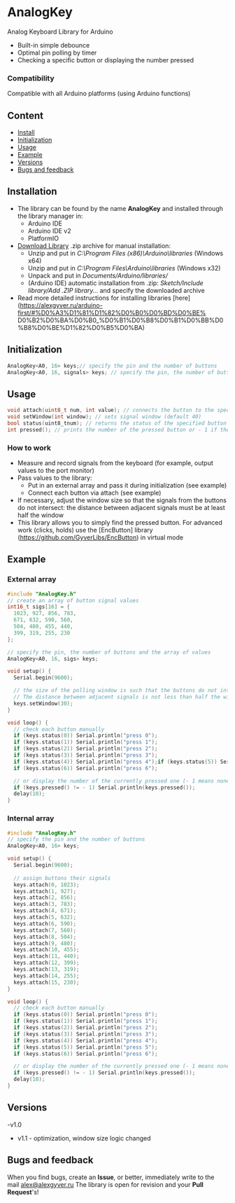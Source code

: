 # AnalogKey
Analog Keyboard Library for Arduino
- Built-in simple debounce
- Optimal pin polling by timer
- Checking a specific button or displaying the number pressed

### Compatibility
Compatible with all Arduino platforms (using Arduino functions)

## Content
- [Install](#install)
- [Initialization](#init)
- [Usage](#usage)
- [Example](#example)
- [Versions](#versions)
- [Bugs and feedback](#feedback)

<a id="install"></a>
## Installation
- The library can be found by the name **AnalogKey** and installed through the library manager in:
    - Arduino IDE
    - Arduino IDE v2
    - PlatformIO
- [Download Library](https://github.com/GyverLibs/AnalogKey/archive/refs/heads/main.zip) .zip archive for manual installation:
    - Unzip and put in *C:\Program Files (x86)\Arduino\libraries* (Windows x64)
    - Unzip and put in *C:\Program Files\Arduino\libraries* (Windows x32)
    - Unpack and put in *Documents/Arduino/libraries/*
    - (Arduino IDE) automatic installation from .zip: *Sketch/Include library/Add .ZIP library…* and specify the downloaded archive
- Read more detailed instructions for installing libraries [here] (https://alexgyver.ru/arduino-first/#%D0%A3%D1%81%D1%82%D0%B0%D0%BD%D0%BE% D0%B2%D0%BA%D0%B0_%D0%B1%D0%B8%D0%B1%D0%BB%D0%B8%D0%BE%D1%82%D0%B5%D0%BA)

<a id="init"></a>
## Initialization
```cpp
AnalogKey<A0, 16> keys;// specify the pin and the number of buttons
AnalogKey<A0, 16, signals> keys; // specify the pin, the number of buttons and the external array of signals
```

<a id="usage"></a>
## Usage
```cpp
void attach(uint8_t num, int value); // connects the button to the specified value
void setWindow(int window); // sets signal window (default 40)
bool status(uint8_tnum); // returns the status of the specified button
int pressed(); // prints the number of the pressed button or - 1 if there are no buttons pressed
```
### How to work
- Measure and record signals from the keyboard (for example, output values ​​to the port monitor)
- Pass values ​​to the library:
    - Put in an external array and pass it during initialization (see example)
    - Connect each button via attach (see example)
- If necessary, adjust the window size so that the signals from the buttons do not intersect: the distance between adjacent signals must be at least half the window
- This library allows you to simply find the pressed button. For advanced work (clicks, holds) use the [EncButton] library (https://github.com/GyverLibs/EncButton) in virtual mode

<a id="example"></a>
## Example
### External array
```cpp
#include "AnalogKey.h"
// create an array of button signal values
int16_t sigs[16] = {
  1023, 927, 856, 783,
  671, 632, 590, 560,
  504, 480, 455, 440,
  399, 319, 255, 230
};

// specify the pin, the number of buttons and the array of values
AnalogKey<A0, 16, sigs> keys;

void setup() {
  Serial.begin(9600);

  // the size of the polling window is such that the buttons do not intersect
  // The distance between adjacent signals is not less than half the window!
  keys.setWindow(30);
}

void loop() {
  // check each button manually
  if (keys.status(0)) Serial.println("press 0");
  if (keys.status(1)) Serial.println("press 1");
  if (keys.status(2)) Serial.println("press 2");
  if (keys.status(3)) Serial.println("press 3");
  if (keys.status(4)) Serial.println("press 4");if (keys.status(5)) Serial.println("press 5");
  if (keys.status(6)) Serial.println("press 6");

  // or display the number of the currently pressed one (- 1 means none is pressed)
  if (keys.pressed() != - 1) Serial.println(keys.pressed());
  delay(10);
}
```

### Internal array
```cpp
#include "AnalogKey.h"
// specify the pin and the number of buttons
AnalogKey<A0, 16> keys;

void setup() {
  Serial.begin(9600);
  
  // assign buttons their signals
  keys.attach(0, 1023);
  keys.attach(1, 927);
  keys.attach(2, 856);
  keys.attach(3, 783);
  keys.attach(4, 671);
  keys.attach(5, 632);
  keys.attach(6, 590);
  keys.attach(7, 560);
  keys.attach(8, 504);
  keys.attach(9, 480);
  keys.attach(10, 455);
  keys.attach(11, 440);
  keys.attach(12, 399);
  keys.attach(13, 319);
  keys.attach(14, 255);
  keys.attach(15, 230);
}

void loop() {
  // check each button manually
  if (keys.status(0)) Serial.println("press 0");
  if (keys.status(1)) Serial.println("press 1");
  if (keys.status(2)) Serial.println("press 2");
  if (keys.status(3)) Serial.println("press 3");
  if (keys.status(4)) Serial.println("press 4");
  if (keys.status(5)) Serial.println("press 5");
  if (keys.status(6)) Serial.println("press 6");

  // or display the number of the currently pressed one (- 1 means none is pressed)
  if (keys.pressed() != - 1) Serial.println(keys.pressed());
  delay(10);
}
```

<a id="versions"></a>
## Versions
-v1.0
- v1.1 - optimization, window size logic changed

<a id="feedback"></a>
## Bugs and feedback
When you find bugs, create an **Issue**, or better, immediately write to the mail [alex@alexgyver.ru](mailto:alex@alexgyver.ru)
The library is open for revision and your **Pull Request**'s!